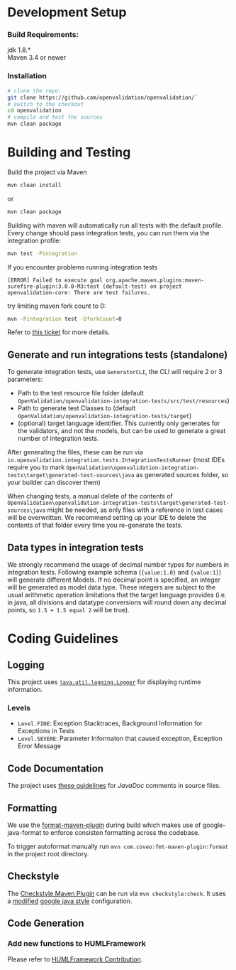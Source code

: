 # Development Setup

### Build Requirements:
jdk 1.8.*  
Maven 3.4 or newer

### Installation

```bash
# clone the repo:
git clone https://github.com/openvalidation/openvalidation/`
# switch to the checkout
cd openvalidation
# compile and test the sources
mvn clean package
```

# Building and Testing
Build the project via Maven

```bash
mvn clean install
```

or

```bash
mvn clean package
```

Building with maven will automatically run all tests with the default profile.
Every change should pass integration tests, you can run them via the integration profile:

```bash
mvn test -Pintegration
```

If you encounter problems running integration tests
```
[ERROR] Failed to execute goal org.apache.maven.plugins:maven-surefire-plugin:3.0.0-M3:test (default-test) on project openvalidation-core: There are test failures.
```
try limiting maven fork count to 0:
```bash
mvn -Pintegration test -DforkCount=0
```
Refer to [this ticket](https://github.com/carlossg/docker-maven/issues/90) for more details.

## Generate and run integrations tests (standalone)

To generate integration tests, use ``GeneratorCLI``, the CLI will require 2 or 3 parameters:
- Path to the test resource file folder (default ``OpenValidation/openvalidation-integration-tests/src/test/resources``)
- Path to generate test Classes to (default ``OpenValidation/openvalidation-integration-tests/target``)
- (optional) target language identifier. This currently only generates for the validators, and not the models, but can be used to generate a great number of integration tests.

After generating the files, these can be run via ``io.openvalidation.integration.tests.IntegrationTestsRunner`` (most IDEs require you to mark ``OpenValidation\openvalidation-integration-tests\target\generated-test-sources\java`` as generated sources folder, so your builder can discover them)

When changing tests, a manual delete of the contents of ``OpenValidation\openvalidation-integration-tests\target\generated-test-sources\java`` might be needed, as only files with a reference in test cases will be overwritten. We recommend setting up your IDE to delete the contents of that folder every time you re-generate the tests. 

## Data types in integration tests
We strongly recommend the usage of decimal number types for numbers in integration tests. Following example schema (`{value:1.0}` and `{value:1}`)
will generate different Models. If no decimal point is specified, an integer will be generated as model data type. These integers are subject to the usual arithmetic operation limitations that the target language provides (i.e. in java, all divisions and datatype conversions will round down any decimal points, so `1.5 + 1.5 equal 2` will be true).

# Coding Guidelines

## Logging
This project uses [`java.util.logging.Logger`](https://docs.oracle.com/javase/7/docs/api/java/util/logging/Logger.html) for displaying runtime information.

### Levels
- `Level.FINE`: Exception Stacktraces, Background Information for Exceptions in Tests
- `Level.SEVERE`: Parameter Informaton that caused exception, Exception Error Message
 
## Code Documentation
The project uses [these guidelines](/docs/javadoc_guidelines.md) for *JavaDoc* comments in source files.

## Formatting

We use the [format-maven-plugin](https://github.com/coveooss/fmt-maven-plugin) during build which makes use of google-java-format to enforce consisten formatting across the codebase.

To trigger autoformat manually run `mvn com.coveo:fmt-maven-plugin:format` in the project root directory.

## Checkstyle

The [Checkstyle Maven Plugin](https://maven.apache.org/plugins/maven-checkstyle-plugin/index.html) can be run via `mvn checkstyle:check`.
It uses a [modified](build-tools/src/main/resources/google_checks.xml) [google java style](https://google.github.io/styleguide/javaguide.html) configuration.

## Code Generation

### Add new functions to HUMLFramework

Please refer to [HUMLFramework Contribution](/docs/HUMLFramework.md).
